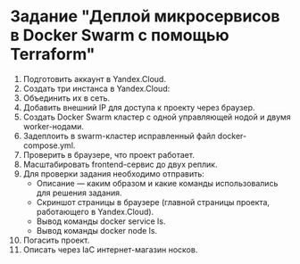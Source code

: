 # Задание "Деплой микросервисов в Docker Swarm с помощью Terraform"

1. Подготовить аккаунт в Yandex.Cloud.
2. Создать три инстанса в Yandex.Cloud:
3. Объединить их в сеть.
4. Добавить внешний IP для доступа к проекту через браузер.
5. Создать Docker Swarm кластер с одной управляющей нодой и двумя worker-нодами.
6. Задеплоить в swarm-кластер исправленный файл docker-compose.yml.
7. Проверить в браузере, что проект работает.
8. Масштабировать frontend-сервис до двух реплик.
9. Для проверки задания необходимо отправить:
   - Описание — каким образом и какие команды использовались для решения задания.
   - Скриншот страницы в браузере (главной страницы проекта, работающего в Yandex.Cloud).
   - Вывод команды docker service ls.
   - Вывод команды docker node ls.
10. Погасить проект.
11. Описать через IaC интернет-магазин носков.
